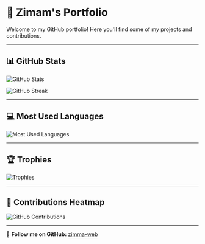 # 🌟 Zimam's Portfolio

Welcome to my GitHub portfolio! Here you'll find some of my projects and contributions.

---

## 📊 GitHub Stats
![GitHub Stats](https://github-readme-stats.vercel.app/api?username=zimma-web&show_icons=true&theme=dark&count_private=true)

![GitHub Streak](https://streak-stats.demolab.com/?user=zimma-web&theme=dark)

---

## 💻 Most Used Languages
![Most Used Languages](https://github-readme-stats.vercel.app/api/top-langs/?username=zimma-web&layout=compact&theme=dark)

---

## 🏆 Trophies
![Trophies](https://github-profile-trophy.vercel.app/?username=zimma-web&theme=darkhub)

---

## 📅 Contributions Heatmap
![GitHub Contributions](https://github.com/zimma-web/zimma-web/raw/main/heatmap.png)

---

🔗 **Follow me on GitHub:** [zimma-web](https://github.com/zimma-web)
